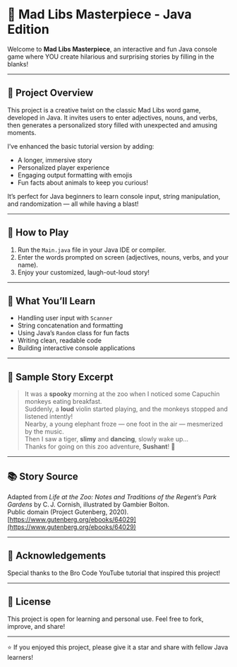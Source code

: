 # 🐾 Mad Libs Masterpiece - Java Edition

Welcome to **Mad Libs Masterpiece**, an interactive and fun Java console game where YOU create hilarious and surprising stories by filling in the blanks!

---

## 🎯 Project Overview

This project is a creative twist on the classic Mad Libs word game, developed in Java. It invites users to enter adjectives, nouns, and verbs, then generates a personalized story filled with unexpected and amusing moments.

I’ve enhanced the basic tutorial version by adding:

- A longer, immersive story  
- Personalized player experience  
- Engaging output formatting with emojis  
- Fun facts about animals to keep you curious!  

It’s perfect for Java beginners to learn console input, string manipulation, and randomization — all while having a blast!

---

## 🚀 How to Play

1. Run the `Main.java` file in your Java IDE or compiler.  
2. Enter the words prompted on screen (adjectives, nouns, verbs, and your name).  
3. Enjoy your customized, laugh-out-loud story!  

---

## 🧠 What You’ll Learn

- Handling user input with `Scanner`  
- String concatenation and formatting  
- Using Java’s `Random` class for fun facts  
- Writing clean, readable code  
- Building interactive console applications

---

## 📖 Sample Story Excerpt

> It was a **spooky** morning at the zoo when I noticed some Capuchin monkeys eating breakfast.  
> Suddenly, a **loud** violin started playing, and the monkeys stopped and listened intently!  
> Nearby, a young elephant froze — one foot in the air — mesmerized by the music.  
> Then I saw a tiger, **slimy** and **dancing**, slowly wake up...  
> Thanks for going on this zoo adventure, **Sushant**! 🐯
---

## 📚 Story Source

Adapted from *Life at the Zoo: Notes and Traditions of the Regent’s Park Gardens* by C. J. Cornish, illustrated by Gambier Bolton.  
Public domain (Project Gutenberg, 2020).  
[https://www.gutenberg.org/ebooks/64029](https://www.gutenberg.org/ebooks/64029)

---

## 🙏 Acknowledgements

Special thanks to the Bro Code YouTube tutorial that inspired this project!

---

## 📂 License

This project is open for learning and personal use. Feel free to fork, improve, and share!

---

⭐ If you enjoyed this project, please give it a star and share with fellow Java learners!
